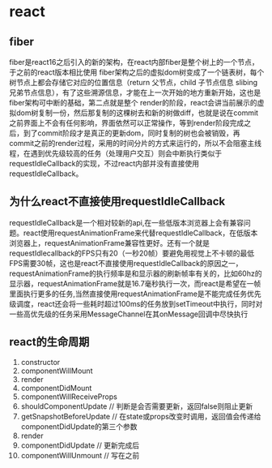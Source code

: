 # react

## fiber

fiber是react16之后引入的新的架构，在react内部fiber是整个树上的一个节点，于之前的react版本相比使用
fiber架构之后的虚拟dom树变成了一个链表树，每个树节点上都会存储它对应的位置信息（return 父节点，child 子节点信息 slibing 兄弟节点信息），有了这些溯源信息，才能在上一次开始的地方重新开始，这也是fiber架构可中断的基础，第二点就是整个
render的阶段，react会讲当前展示的虚拟dom树复制一份，然后那复制的这棵树去和新的树做diff，也就是说在commit之前界面上不会有任何影响，界面依然可以正常操作，等到render阶段完成之后，到了commit阶段才是真正的更新dom，同时复制的树也会被销毁，再commit之前的render过程，采用的时间分片的方式来运行的，所以不会阻塞主线程，在遇到优先级较高的任务（处理用户交互）则会中断执行类似于requestIdleCallback的实现，不过react内部并没有直接使用requestIdleCallback。

## 为什么react不直接使用requestIdleCallback

requestIdleCallback是一个相对较新的api,在一些低版本浏览器上会有兼容问题。react使用requestAnimationFrame来代替requestIdleCallback，在低版本浏览器上，requestAnimationFrame兼容性更好。还有一个就是requestIdlecallback的FPS只有20（一秒20帧）要避免用视觉上不卡顿的最低FPS需要30帧，这也是react不直接使用requestIdleCallback的原因之一，requestAnimationFrame的执行频率是和显示器的刷新帧率有关的，比如60hz的显示器，requestAnimationFrame就是16.7毫秒执行一次，而react是希望在一帧里面执行更多的任务,当然直接使用requestAnimationFrame是不能完成任务优先级调度，react还会将一些耗时超过100ms的任务放到setTimeout中执行，同时对一些高优先级的任务采用MessageChannel在其onMessage回调中尽快执行

## react的生命周期

1. constructor
2. componentWillMount
3. render
4. componentDidMount
5. componentWillReceiveProps
6. shouldComponentUpdate // 判断是会否需要更新，返回false则阻止更新
7. getSnapshotBeforeUpdate // 在state或props改变时调用，返回值会传递给componentDidUpdate的第三个参数
8. render
9. componentDidUpdate // 更新完成后
10. componentWillUnmount // 写在之前


